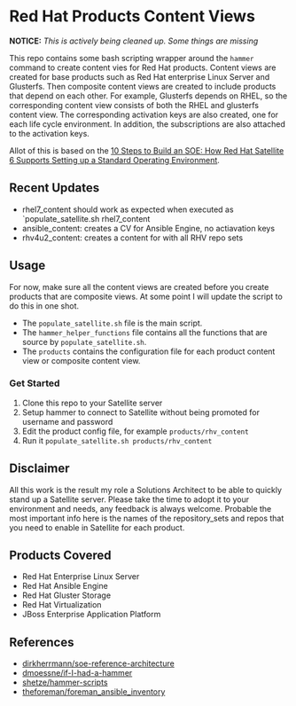 # Red Hat Products Content Views

**NOTICE:** *This is actively being cleaned up. Some things are missing*

This repo contains some bash scripting wrapper around the `hammer` command to create content vies for Red Hat products. Content views are created for base products such as Red Hat enterprise Linux Server and Glusterfs. Then composite content views are created to include products that depend on each other. For example, Glusterfs depends on RHEL, so the corresponding content view consists of both the RHEL and glusterfs content view. The corresponding activation keys are also created, one for each life cycle environment. In addition, the subscriptions are also attached to the activation keys.

Allot of this is based on the [10 Steps to Build an SOE: How Red Hat Satellite 6 Supports Setting up a Standard Operating Environment](https://access.redhat.com/articles/1585273).

## Recent Updates

- rhel7_content should work as expected when executed as `populate_satellite.sh rhel7_content
- ansible_content: creates a CV for Ansible Engine, no actiavation keys 
- rhv4u2_content: creates a content for with all RHV repo sets

## Usage

For now, make sure all the content views are created before you create products that are composite views. At some point I will update the script to do this in one shot.

* The `populate_satellite.sh` file is the main script.
* The `hammer_helper_functions` file contains all the functions that are source by `populate_satellite.sh`.
* The `products` contains the configuration file for each product content view or composite content view.

### Get Started

1. Clone this repo to your Satellite server
2. Setup hammer to connect to Satellite without being promoted for username and password
3. Edit the product config file, for example `products/rhv_content`
4. Run it `populate_satellite.sh products/rhv_content`

## Disclaimer 

All this work is the result my role a Solutions Architect to be able to quickly stand up a Satellite server. Please take the time to adopt it to your environment and needs, any feedback is always welcome. Probable the most important info here is the names of the repository_sets and repos that you need to enable in Satellite for each product.

## Products Covered

- Red Hat Enterprise Linux Server
- Red Hat Ansible Engine
- Red Hat Gluster Storage
- Red Hat Virtualization
- JBoss Enterprise Application Platform

## References

- [dirkherrmann/soe-reference-architecture](https://github.com/dirkherrmann/soe-reference-architecture)
- [dmoessne/if-I-had-a-hammer](https://github.com/dmoessne/if-I-had-a-hammer)
- [shetze/hammer-scripts](https://github.com/shetze/hammer-scripts/blob/master/sat62-setup.sh)
- [theforeman/foreman_ansible_inventory](https://github.com/theforeman/foreman_ansible_inventory)
